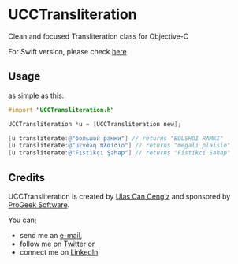 UCCTransliteration
==================

Clean and focused Transliteration class for Objective-C

For Swift version, please check [here](https://github.com/ulsc/UCCTransliterationSwift)

Usage
-----

as simple as this:

```objective-c
#import "UCCTransliteration.h"

UCCTransliteration *u = [UCCTransliteration new];

[u transliterate:@"большой рамки"] // returns "BOLSHOI RAMKI"
[u transliterate:@"μεγάλη πλαίσιο"] // returns "megali plaisio"
[u transliterate:@"Fıstıkçı Şahap"] // returns "Fistikci Sahap"
```

Credits
-------

UCCTransliteration is created by [Ulas Can Cengiz](http://linkedin.com/in/ulascengiz) and sponsored by [ProGeek Software](http://progeek.co).

You can;

* send me an [e-mail](mailto:ulas@progeek.co),
* follow me on [Twitter](https://twitter.com/ulsc) or
* connect me on [LinkedIn](http://linkedin.com/in/ulascengiz)

